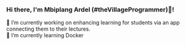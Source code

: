 ### Hi there, I'm Mbiplang Ardel (#theVillageProgrammer)👋!




🔭 I’m currently working on enhancing learning for students via an app connecting them to their lectures.
<br />
🌱 I’m currently learning Docker

<!--
**jothamardel/jothamardel** is a ✨ _special_ ✨ repository because its `README.md` (this file) appears on your GitHub profile.

Here are some ideas to get you started:


- 👯 I’m looking to collaborate on ...
- 🤔 I’m looking for help with ...
- 💬 Ask me about ...
- 📫 How to reach me: 
- 😄 Pronouns: ...
- ⚡ Fun fact: ...
-->
